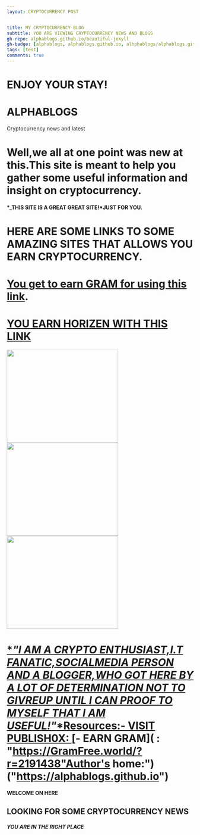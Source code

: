 ```yaml
---
layout: CRYPTOCURRENCY POST


title: MY CRYPTOCURRENCY BLOG
subtitle: YOU ARE VIEWING CRYPTOCURRENCY NEWS AND BLOGS
gh-repo: alphablogs.github.io/beautiful-jekyll
gh-badge: [alphablogs, alphablogs.github.io, alhphablogs/alphablogs.github.io]
tags: [test]
comments: true
---
```


# ENJOY YOUR STAY! #

# ALPHABLOGS
Cryptocurrency news and latest

# Well,we all at one point was new at this.This site is meant to help you gather some useful information and insight on cryptocurrency.
#### *_THIS SITE IS A GREAT GREAT SITE!*JUST FOR YOU.

# HERE ARE SOME LINKS TO SOME AMAZING SITES THAT ALLOWS YOU EARN CRYPTOCURRENCY.

# [You get to earn GRAM for using this link](https://GramFree.world/?r=2191438).

# [YOU EARN HORIZEN WITH THIS LINK](https://getzen.cash/auth/register?ref=170286)



<a target="_blank" href="https://www.faucetcrypto.com/ref/273276"><img src="https://www.faucetcrypto.com/banners/300x250.gif" width="300" height="250"></a>
<a target="_blank" href="https://www.faucetcrypto.com/ref/273276"><img src="https://www.faucetcrypto.com/banners/300x250.gif" width="300" height="250"></a>
<a href="https://www.publish0x.com?a=YRdGM48aDz"><img src="https://cdn.publish0x.com/prod/fs/images/1eeb63ce71e9a89997bd7ee3b41bff2bbb4a17985e208e71e184e49d5becbc5f.gif" width="300" height="250" /></a>

# [*_"I AM A CRYPTO ENTHUSIAST,I.T FANATIC,SOCIALMEDIA PERSON AND A BLOGGER,WHO GOT HERE BY A LOT OF DETERMINATION NOT TO GIVREUP UNTIL I CAN PROOF TO MYSELF THAT I AM USEFUL!"_*Resources:- VISIT PUBLISH0X: ]("https://www.publish0x.com?a=YRdGM48aDz")[- EARN GRAM]( : "https://GramFree.world/?r=2191438"Author's home:") ("https://alphablogs.github.io")


**WELCOME ON HERE**  

## LOOKING FOR SOME CRYPTOCURRENCY NEWS








####  *_YOU ARE IN THE RIGHT PLACE_*
